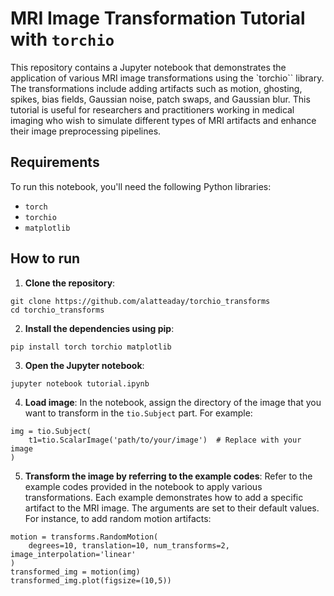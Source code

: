 # MRI Image Transformation Tutorial with `torchio`

This repository contains a Jupyter notebook that demonstrates the application of various MRI image transformations using the `torchio`` library. 
The transformations include adding artifacts such as motion, ghosting, spikes, bias fields, Gaussian noise, patch swaps, and Gaussian blur. 
This tutorial is useful for researchers and practitioners working in medical imaging who wish to simulate different types of MRI artifacts and enhance their image preprocessing pipelines.

## Requirements

To run this notebook, you'll need the following Python libraries:
* `torch`
* `torchio`
* `matplotlib`

## How to run

1. **Clone the repository**:
```
git clone https://github.com/alatteaday/torchio_transforms
cd torchio_transforms
```

2. **Install the dependencies using pip**:
```
pip install torch torchio matplotlib
```

3. **Open the Jupyter notebook**:
```
jupyter notebook tutorial.ipynb
```

4. **Load image**: In the notebook, assign the directory of the image that you want to transform in the `tio.Subject` part. For example:
```
img = tio.Subject(
    t1=tio.ScalarImage('path/to/your/image')  # Replace with your image
)
``` 

5. **Transform the image by referring to the example codes**:
Refer to the example codes provided in the notebook to apply various transformations. 
Each example demonstrates how to add a specific artifact to the MRI image. 
The arguments are set to their default values.
For instance, to add random motion artifacts:
```
motion = transforms.RandomMotion(
    degrees=10, translation=10, num_transforms=2, image_interpolation='linear'
)
transformed_img = motion(img)
transformed_img.plot(figsize=(10,5))
```
